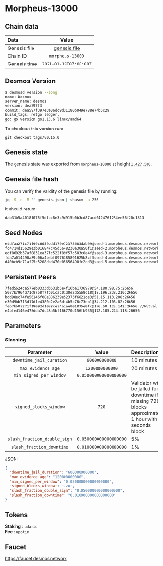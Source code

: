 # Morpheus-13000

## Chain data
| Data | Value | 
| :--- | :---: |
| Genesis file |  [genesis file](genesis.json) |
| Chain ID | `morpheus-13000` |
| Genesis time | `2021-01-19T07:00:00Z` |

## Desmos Version
```sh
$ desmosd version --long
name: Desmos
server_name: desmos
version: dea597f3
commit: dea597f397e3e06dc9d31180b049e788e74b5c29
build_tags: netgo ledger,
go: go version go1.15.6 linux/amd64
```

To checkout this version run: 

```
git checkout tags/v0.15.0
```

## Genesis state
The genesis state was exported from `morpheus-10000` at height [`1,427,500`](https://morpheus-10000.desmos.network/blocks/1427500).

## Genesis file hash
You can verify the validity of the genesis file by running:

```sh
jq -S -c -M '' genesis.json | shasum -a 256
```

It should return:

```
dab31b5a4018f075f5dfbc8e3c9d915b0b3cd87acd0424761284ee56f20c1313  -
```

## Seed Nodes
```sh
e4dfaa271c71f99c6d59bdd179e72373683dab99@seed-1.morpheus.desmos.network:26656
fc4714d15629e3b016847c45d5648230a30a50f1@seed-2.morpheus.desmos.network:26656
edf8602b37af0831ea37fc522f89f57c583c0e4f@seed-3.morpheus.desmos.network:26656
fda7a014490a89c06a4babf0976385891625b8cf@seed-4.morpheus.desmos.network:26656
d40bcb9c71af25c5208dad470e05656490fc2cd3@seed-5.morpheus.desmos.network:26656
```

## Persistent Peers
```sh
7fed5624ca577eb0333d3631b5e4f16ba1736979@54.180.98.75:26656
5077b7964d71d8758f7fc01cac01d0e2d55b8c18@18.196.238.210:26656
bdd98ec74fe56146f08e886239e52373f6821ce3@51.15.113.208:26656
e30d9bb713d17d1e4380b2e2a6df4b5c76c73eb1@34.212.106.82:26656
feb7bb0a271f18092d1058cea4a1ee001875e0fc@176.58.125.142:26656 //Witval
e4bfed146e475dda7dc48a5bf166770d156fb935@172.105.244.118:26656
```

## Parameters

### Slashing
| Parameter | Value | Description |
| :-------: | :---: | :---------- |
| `downtime_jail_duration` | `600000000000` | 10 minutes |
| `max_evidence_age` |  `1200000000000` | 20 minutes |
| `min_signed_per_window` |  `0.050000000000000000` | |
| `signed_blocks_window` |  `720` | Validator will be jailed for downtime if  missing 720 blocks, approximately 1 hour with 5 seconds block |
| `slash_fraction_double_sign` |  `0.050000000000000000` | 5% |
| `slash_fraction_downtime` |  `0.010000000000000000` | 1% |

JSON:
```json
{
  "downtime_jail_duration": "600000000000",
  "max_evidence_age": "120000000000",
  "min_signed_per_window": "0.050000000000000000",
  "signed_blocks_window": "720",
  "slash_fraction_double_sign": "0.050000000000000000",
  "slash_fraction_downtime": "0.010000000000000000"
}
```

## Tokens
__Staking__ : `udaric` \
__Fee__ : `upotin`

## Faucet
https://faucet.desmos.network
